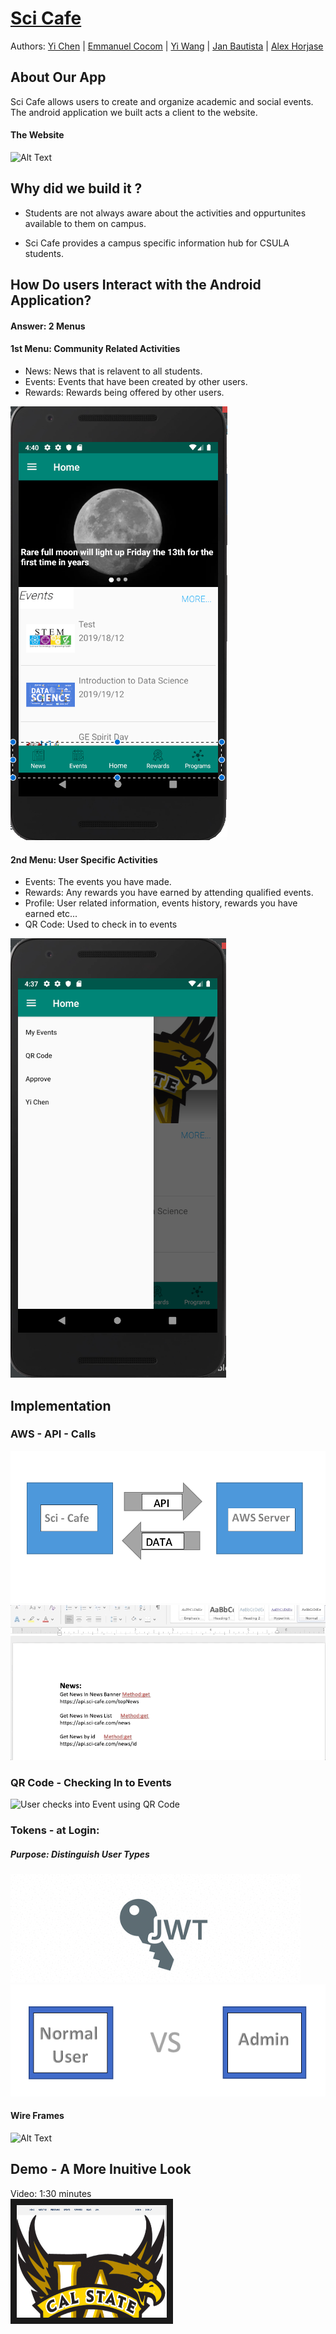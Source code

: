 # [Sci Cafe](https://sci-cafe.com/home)

Authors: [Yi Chen](https://github.com/chenyii426) | [Emmanuel Cocom](https://github.com/emmanuelcodev) | [Yi Wang](https://github.com/superhotdogzz) | [Jan Bautista](https://github.com/janB003) | [Alex Horjase](https://github.com/AHorejsi) 



## About Our App
Sci Cafe allows users to create and organize academic and social events. The android application we built acts a client to the website.


#### The Website 

![Alt Text](https://github.com/android-dev-team-11/science-cafe/blob/master/meta_resources/website_gif.gif)


## Why did we build it ?
- Students are not always aware about the activities and oppurtunites available to them on campus. 

- Sci Cafe provides a campus specific information hub for CSULA students.

## How Do users Interact with the Android Application?
#### Answer: 2 Menus

#### 1st Menu: Community Related Activities
  - News: News that is relavent to all students.
  - Events: Events that have been created by other users.
  - Rewards: Rewards being offered by other users.
  
![Menu1 ](https://github.com/android-dev-team-11/science-cafe/blob/master/meta_resources/menu1.png)

    

#### 2nd Menu: User Specific Activities
  - Events: The events you have made.
  - Rewards: Any rewards you have earned by attending qualified events.
  - Profile: User related information, events history, rewards you have earned etc...
  - QR Code: Used to check in to events
  
  
![Menu2](https://github.com/android-dev-team-11/science-cafe/blob/master/meta_resources/Menu_1_personal.png)


## Implementation

### AWS - API - Calls 

![API - Calls](https://github.com/android-dev-team-11/science-cafe/blob/master/meta_resources/aws_diagram.png)
<br>
![Alt Text](https://github.com/android-dev-team-11/science-cafe/blob/master/meta_resources/api_calls_doc.gif)

### QR Code - Checking In to Events

![User checks into Event using QR Code](https://github.com/android-dev-team-11/science-cafe/blob/master/meta_resources/qr_checkin.gif)


### Tokens - at Login:
##### Purpose:  Distinguish User Types
![Diagram showing what tokens does in application distinguish user types](https://github.com/android-dev-team-11/science-cafe/blob/master/meta_resources/token.png)
![Diagram showing what tokens does in application distinguish user types](https://github.com/android-dev-team-11/science-cafe/blob/master/meta_resources/token_effect.png)




#### Wire Frames
![Alt Text](https://github.com/android-dev-team-11/science-cafe/blob/master/meta_resources/wire_frames.gif)




## Demo - A More Inuitive Look
Video: 1:30 minutes
<br/>
<a href="https://www.youtube.com/watch?v=05iNw6LFs10" target="_blank"><img src="https://github.com/android-dev-team-11/science-cafe/blob/master/meta_resources/Website.png" 
alt="IMAGE ALT TEXT HERE" width="240" height="180" border="10" /></a>

